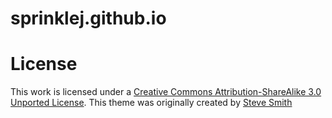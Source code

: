 # sprinklej.github.io

# License

This work is licensed under a [Creative Commons Attribution-ShareAlike 3.0 Unported License](http://creativecommons.org/licenses/by-sa/3.0/).
This theme was originally created by [Steve Smith](http://github.com/orderedlist)
